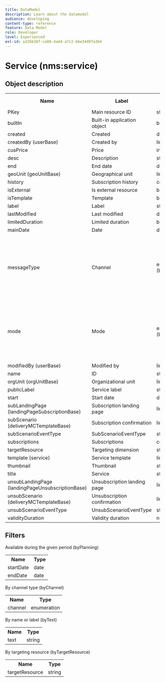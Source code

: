 ```yaml
---
title: DataModel
description: Learn about the datamodel
audience: developing
content-type: reference
feature: Data Model
role: Developer
level: Experienced
exl-id: a326b38f-ca88-4a44-a7c2-b6e34497a364
---
```

# Service (nms:service)

## Object description

 <table>
               <tr>
                  <th>Name</th>
                  <th>Label</th>
                  <th>Type (length)</th>
                  <th>Enumeration values</th>
               </tr>
               <tr>
                  <td>PKey</td>
                  <td>Main resource ID</td>
                  <td>string </td>
                  <td> </td>
               </tr>
               <tr>
                  <td>builtIn</td>
                  <td>Built-in application object</td>
                  <td>boolean </td>
                  <td> </td>
               </tr>
               <tr>
                  <td>created</td>
                  <td>Created</td>
                  <td>date </td>
                  <td> </td>
               </tr>
               <tr>
                  <td>createdBy (userBase)</td>
                  <td>Created by</td>
                  <td>link </td>
                  <td> </td>
               </tr>
               <tr>
                  <td>cusPrice</td>
                  <td>Price</td>
                  <td>integer </td>
                  <td> </td>
               </tr>
               <tr>
                  <td>desc</td>
                  <td>Description</td>
                  <td>string (512)</td>
                  <td> </td>
               </tr>
               <tr>
                  <td>end</td>
                  <td>End date</td>
                  <td>date </td>
                  <td> </td>
               </tr>
               <tr>
                  <td>geoUnit (geoUnitBase)</td>
                  <td>Geographical unit</td>
                  <td>link </td>
                  <td> </td>
               </tr>
               <tr>
                  <td>history</td>
                  <td>Subscription history</td>
                  <td>collection </td>
                  <td> </td>
               </tr>
               <tr>
                  <td>isExternal</td>
                  <td>Is external resource</td>
                  <td>boolean </td>
                  <td> </td>
               </tr>
               <tr>
                  <td>isTemplate</td>
                  <td>Template</td>
                  <td>boolean </td>
                  <td> </td>
               </tr>
               <tr>
                  <td>label</td>
                  <td>Label</td>
                  <td>string (128)</td>
                  <td> </td>
               </tr>
               <tr>
                  <td>lastModified</td>
                  <td>Last modified</td>
                  <td>date </td>
                  <td> </td>
               </tr>
               <tr>
                  <td>limitedDuration</td>
                  <td>Limited duration</td>
                  <td>boolean </td>
                  <td> </td>
               </tr>
               <tr>
                  <td>mainDate</td>
                  <td>Date</td>
                  <td>date (255)</td>
                  <td> </td>
               </tr>
               <tr>
                  <td>messageType</td>
                  <td>Channel</td>
                  <td>enumeration (byte) </td>
                  <td>
                     <ul>
                        <li>Mobile (SMS) - sms - 1</li>
                        <li>Email - email - 0</li>
                        <li>INVALID VALUE - __Invalid_value__ - __Invalid_value__</li>
                     </ul>
                  </td>
               </tr>
               <tr>
                  <td>mode</td>
                  <td>Mode</td>
                  <td>enumeration (byte) </td>
                  <td>
                     <ul>
                        <li>Viral - viral - 1</li>
                        <li>Newsletter - newsletter - 0</li>
                        <li>INVALID VALUE - __Invalid_value__ - __Invalid_value__</li>
                     </ul>
                  </td>
               </tr>
               <tr>
                  <td>modifiedBy (userBase)</td>
                  <td>Modified by</td>
                  <td>link </td>
                  <td> </td>
               </tr>
               <tr>
                  <td>name</td>
                  <td>ID</td>
                  <td>string (64)</td>
                  <td> </td>
               </tr>
               <tr>
                  <td>orgUnit (orgUnitBase)</td>
                  <td>Organizational unit</td>
                  <td>link </td>
                  <td> </td>
               </tr>
               <tr>
                  <td>publicLabel</td>
                  <td>Service label</td>
                  <td>string (128)</td>
                  <td> </td>
               </tr>
               <tr>
                  <td>start</td>
                  <td>Start date</td>
                  <td>date </td>
                  <td> </td>
               </tr>
               <tr>
                  <td>subLandingPage (landingPageSubscriptionBase)</td>
                  <td>Subscription landing page</td>
                  <td>link </td>
                  <td> </td>
               </tr>
               <tr>
                  <td>subScenario (deliveryMCTemplateBase)</td>
                  <td>Subscription confirmation</td>
                  <td>link </td>
                  <td> </td>
               </tr>
               <tr>
                  <td>subScenarioEventType</td>
                  <td>SubScenarioEventType</td>
                  <td>string </td>
                  <td> </td>
               </tr>
               <tr>
                  <td>subscriptions</td>
                  <td>Subscriptions</td>
                  <td>collection </td>
                  <td> </td>
               </tr>
               <tr>
                  <td>targetResource</td>
                  <td>Targeting dimension</td>
                  <td>string (255)</td>
                  <td> </td>
               </tr>
               <tr>
                  <td>template (service)</td>
                  <td>Service template</td>
                  <td>link </td>
                  <td> </td>
               </tr>
               <tr>
                  <td>thumbnail</td>
                  <td>Thumbnail</td>
                  <td>string (255)</td>
                  <td> </td>
               </tr>
               <tr>
                  <td>title</td>
                  <td>Service</td>
                  <td>string (255)</td>
                  <td> </td>
               </tr>
               <tr>
                  <td>unsubLandingPage (landingPageUnsubscriptionBase)</td>
                  <td>Unsubscription landing page</td>
                  <td>link </td>
                  <td> </td>
               </tr>
               <tr>
                  <td>unsubScenario (deliveryMCTemplateBase)</td>
                  <td>Unsubscription confirmation</td>
                  <td>link </td>
                  <td> </td>
               </tr>
               <tr>
                  <td>unsubScenarioEventType</td>
                  <td>UnsubScenarioEventType</td>
                  <td>string </td>
                  <td> </td>
               </tr>
               <tr>
                  <td>validityDuration</td>
                  <td>Validity duration</td>
                  <td>number </td>
                  <td> </td>
               </tr>
            </table>

## Filters

Available during the given period (byPlanning)

<table>
    <tr>
    <th>Name</th>
    <th>Type</th>
    </tr>
    <tr>
    <td>startDate</td>
    <td>date</td>
    </tr>
    <tr>
    <td>endDate</td>
    <td>date</td>
    </tr>
</table>

By channel type (byChannel)

<table>
<tr>
<th>Name</th>
<th>Type</th>
</tr>
<tr>
<td>channel</td>
<td>enumeration</td>
</tr>
</table>

By name or label (byText)

<table>
<tr>
<th>Name</th>
<th>Type</th>
</tr>
<tr>
<td>text</td>
<td>string</td>
</tr>
</table>

By targeting resource (byTargetResource)

<table>
<tr>
<th>Name</th>
<th>Type</th>
</tr>
<tr>
<td>targetResource</td>
<td>string</td>
</tr>
</table>
